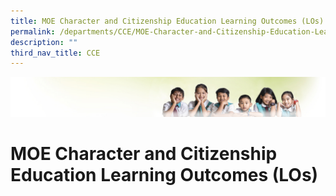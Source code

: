 ```yaml
---
title: MOE Character and Citizenship Education Learning Outcomes (LOs)
permalink: /departments/CCE/MOE-Character-and-Citizenship-Education-Learning-Outcomes-LOs/
description: ""
third_nav_title: CCE
---
```

![](/images/Banner.jpg)

MOE Character and Citizenship Education Learning Outcomes (LOs)
===============================================================